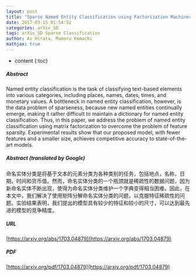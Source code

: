 ```yaml
---
layout: post
title: "Sparse Named Entity Classification using Factorization Machines"
date: 2017-03-15 01:54:52
categories: arXiv_SD
tags: arXiv_SD Sparse Classification
author: Ai Hirata, Mamoru Komachi
mathjax: true
---
```


* content
{:toc}

##### Abstract
Named entity classification is the task of classifying text-based elements into various categories, including places, names, dates, times, and monetary values. A bottleneck in named entity classification, however, is the data problem of sparseness, because new named entities continually emerge, making it rather difficult to maintain a dictionary for named entity classification. Thus, in this paper, we address the problem of named entity classification using matrix factorization to overcome the problem of feature sparsity. Experimental results show that our proposed model, with fewer features and a smaller size, achieves competitive accuracy to state-of-the-art models.

##### Abstract (translated by Google)
命名实体分类是将基于文本的元素分类为各种类别的任务，包括地点，名称，日期，时间和货币值。然而，命名实体分类的一个瓶颈就是稀疏性的数据问题，因为新命名实体不断出现，使得为命名实体分类维护一个字典变得相当困难。因此，在本文中，我们解决了使用矩阵分解命名实体分类的问题，以克服特征稀疏性的问题。实验结果表明，我们提出的模型具有较少的特征和较小的尺寸，可以达到最先进的模型的竞争精度。

##### URL
[https://arxiv.org/abs/1703.04879](https://arxiv.org/abs/1703.04879)

##### PDF
[https://arxiv.org/pdf/1703.04879](https://arxiv.org/pdf/1703.04879)

